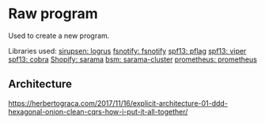 # Raw program

Used to create a new program.

Libraries used:
[sirupsen: logrus](github.com/sirupsen/logrus)
[fsnotify: fsnotify](github.com/fsnotify/fsnotify)
[spf13: pflag](github.com/spf13/pflag)
[spf13: viper](github.com/spf13/viper)
[spf13: cobra](github.com/spf13/cobra)
[Shopify: sarama](github.com/Shopify/sarama)
[bsm: sarama-cluster](github.com/Shopify/sarama)
[prometheus: prometheus](github.com/prometheus/client_golang/prometheus)

## Architecture

<https://herbertograca.com/2017/11/16/explicit-architecture-01-ddd-hexagonal-onion-clean-cqrs-how-i-put-it-all-together/>
